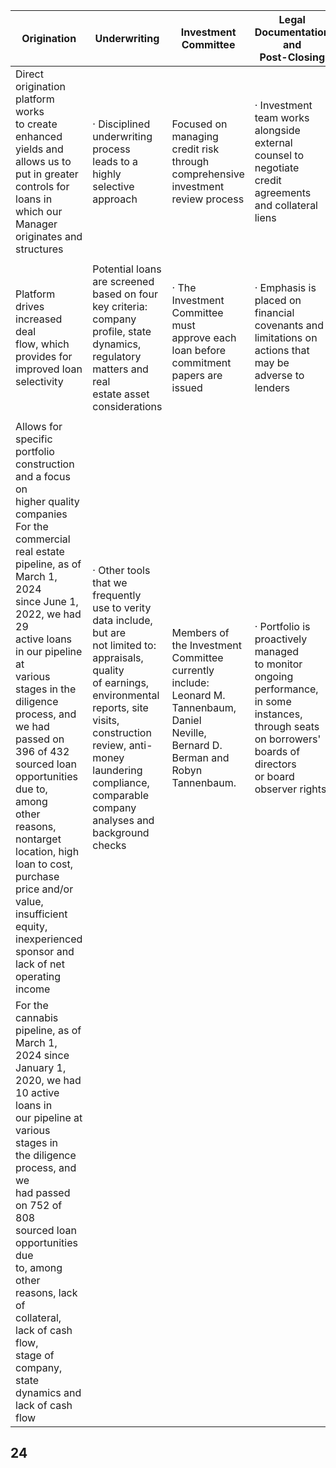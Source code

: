 | Origination                                                                                                                                                                                                                                                                                                                                                                                                                                                                                                                                    | Underwriting                                                                                                                                                                                                                                                                               | Investment Committee                                                                                                                              | Legal Documentation and<br>Post-Closing                                                                                                                                    |
|------------------------------------------------------------------------------------------------------------------------------------------------------------------------------------------------------------------------------------------------------------------------------------------------------------------------------------------------------------------------------------------------------------------------------------------------------------------------------------------------------------------------------------------------|--------------------------------------------------------------------------------------------------------------------------------------------------------------------------------------------------------------------------------------------------------------------------------------------|---------------------------------------------------------------------------------------------------------------------------------------------------|----------------------------------------------------------------------------------------------------------------------------------------------------------------------------|
| Direct origination platform works<br>to create enhanced yields and<br>allows us to put in greater<br>controls for loans in which our<br>Manager originates and<br>structures                                                                                                                                                                                                                                                                                                                                                                   | · Disciplined underwriting process<br>leads to a highly selective<br>approach                                                                                                                                                                                                              | Focused on managing credit risk<br>through comprehensive<br>investment review process                                                             | · Investment team works alongside<br>external counsel to negotiate<br>credit agreements and collateral<br>liens                                                            |
|                                                                                                                                                                                                                                                                                                                                                                                                                                                                                                                                                |                                                                                                                                                                                                                                                                                            |                                                                                                                                                   |                                                                                                                                                                            |
| Platform drives increased deal<br>flow, which provides for<br>improved loan selectivity                                                                                                                                                                                                                                                                                                                                                                                                                                                        | Potential loans are screened<br>based on four key criteria:<br>company profile, state dynamics,<br>regulatory matters and real<br>estate asset considerations                                                                                                                              | · The Investment Committee must<br>approve each loan before<br>commitment papers are issued                                                       | · Emphasis is placed on financial<br>covenants and limitations on<br>actions that may be adverse to<br>lenders                                                             |
|                                                                                                                                                                                                                                                                                                                                                                                                                                                                                                                                                |                                                                                                                                                                                                                                                                                            |                                                                                                                                                   |                                                                                                                                                                            |
| Allows for specific portfolio<br>construction and a focus on<br>higher quality companies<br>For the commercial real estate<br>pipeline, as of March 1, 2024<br>since June 1, 2022, we had 29<br>active loans in our pipeline at<br>various stages in the diligence<br>process, and we had passed on<br>396 of 432 sourced loan<br>opportunities due to, among<br>other reasons, nontarget<br>location, high loan to cost,<br>purchase price and/or value,<br>insufficient equity, inexperienced<br>sponsor and lack of net<br>operating income | · Other tools that we frequently<br>use to verity data include, but are<br>not limited to: appraisals, quality<br>of earnings, environmental<br>reports, site visits, construction<br>review, anti-money laundering<br>compliance, comparable<br>company analyses and<br>background checks | Members of the Investment<br>Committee currently include:<br>Leonard M. Tannenbaum, Daniel<br>Neville, Bernard D. Berman and<br>Robyn Tannenbaum. | · Portfolio is proactively managed<br>to monitor ongoing performance,<br>in some instances, through seats<br>on borrowers' boards of directors<br>or board observer rights |
| For the cannabis pipeline, as of<br>March 1, 2024 since January 1,<br>2020, we had 10 active loans in<br>our pipeline at various stages in<br>the diligence process, and we<br>had passed on 752 of 808<br>sourced loan opportunities due<br>to, among other reasons, lack of<br>collateral, lack of cash flow,<br>stage of company, state<br>dynamics and lack of cash flow                                                                                                                                                                   |                                                                                                                                                                                                                                                                                            |                                                                                                                                                   |                                                                                                                                                                            |

## 24